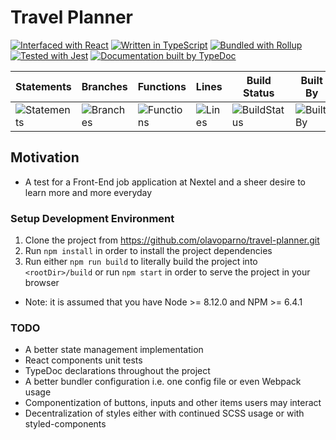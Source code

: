 # Travel Planner

[![Interfaced with React](https://d2eip9sf3oo6c2.cloudfront.net/tags/images/000/000/026/square_128/react.png "Interfaced with React")](https://reactjs.org/)
[![Written in TypeScript](http://www.typescriptlang.org/assets/images/icons/nuget-icon-128x128.png "Written in TypeScript")](http://www.typescriptlang.org)
[![Bundled with Rollup](https://rollupjs.org/favicon.png "Bundled with Rollup")](https://rollupjs.org)
[![Tested with Jest](https://d2eip9sf3oo6c2.cloudfront.net/tags/images/000/000/940/square_128/jestlogo.png "Tested with Jest")](https://jestjs.io/)
[![Documentation built by TypeDoc](https://typedoc.org/images/logo-128.png "Documentation built by TypeDoc")](https://typedoc.org)

| Statements | Branches | Functions | Lines | Build Status | Built By | We Love |
| -----------|----------|-----------|-------| ------------ | -------- | ------- |
| ![Statements](#statements# "Make me better!") | ![Branches](#branches# "Make me better!") | ![Functions](#functions# "Make me better!") | ![Lines](#lines# "Make me better!") | ![BuildStatus](#buildstatus# "Building Status") | ![BuiltBy](https://img.shields.io/badge/TypeScript-Lovers-black.svg "img.shields.io") | ![ForTheBadge](https://img.shields.io/badge/Using-Badges-red.svg "ForTheBadge")

## Motivation
* A test for a Front-End job application at Nextel and a sheer desire to learn more and more everyday

### Setup Development Environment
1. Clone the project from https://github.com/olavoparno/travel-planner.git
2. Run `npm install` in order to install the project dependencies
3. Run either `npm run build` to literally build the project into `<rootDir>/build` or run `npm start` in order to serve the project in your browser

* Note: it is assumed that you have Node >= 8.12.0 and NPM >= 6.4.1

### TODO
* A better state management implementation
* React components unit tests
* TypeDoc declarations throughout the project
* A better bundler configuration i.e. one config file or even Webpack usage
* Componentization of buttons, inputs and other items users may interact
* Decentralization of styles either with continued SCSS usage or with styled-components


